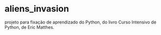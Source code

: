 # aliens_invasion
projeto para fixação de aprendizado do Python, do livro Curso Intensivo de Python, de Eric Matthes.
